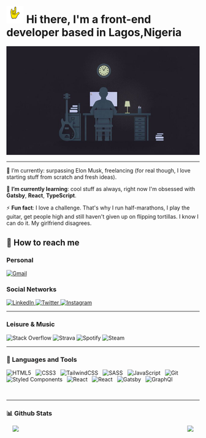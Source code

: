 # <img src="https://github.com/fbuireu/fbuireu/blob/main/assets/images/gif/punk-horn.gif?raw=true" width="45px"> Hi there, I'm a front-end developer based in Lagos,Nigeria

![Hi there, I'm Charles Banks](https://github.com/fbuireu/fbuireu/blob/main/assets/images/jpg/developer-life.jpg?raw=true)


-------

🔭 I’m currently: surpassing Elon Musk, freelancing (for real though, I love starting stuff from scratch and fresh ideas).

🌱 **I’m currently learning**: cool stuff as always, right now I'm obsessed with **Gatsby**, **React**, **TypeScript**.

⚡ **Fun fact**: I love a challenge. That's why I run half-marathons, I play the guitar, get people high and still haven't given up on
flipping tortillas. I know I can do it. My girlfriend disagrees.

## 📨 How to reach me
### Personal
<a href="ampney.dev@outlook.com" target="_blank" title="Gmail">
  <img src="https://img.shields.io/badge/gmail-d14836?style=for-the-badge&logo=gmail&logoColor=ffffff" alt="Gmail" />
</a>

### Social Networks
<a href="https://www.linkedin.com/in/charles-banks/" target="_blank" title="LinkedIn">
  <img src="https://img.shields.io/badge/linkedIn-0077b5?style=for-the-badge&logo=linkedin&logoColor=ffffff" alt="LinkedIn" />
</a>

</a>
<a href="https://twitter.com/ampney_banks" target="_blank" title="Twitter">
  <img src="https://img.shields.io/badge/twitter-1da1f2?style=for-the-badge&logo=twitter&logoColor=ffffff" alt="Twitter" />
</a>

<a href="https://www.instagram.com/fbuireu/" target="_blank" title="Instagram">
  <img src="https://img.shields.io/badge/instagram-%23e4405f.svg?style=for-the-badge&logo=instagram&logoColor=ffffff" alt="Instagram" />
</a>

-------------

### Leisure & Music
<img src="https://img.shields.io/badge/stack_overflow-fe7a16?style=for-the-badge&logo=stack-overflow&logoColor=ffffff" alt="Stack Overflow" />

<img src="https://img.shields.io/static/v1?style=for-the-badge&message=Strava&color=fc4c02&logo=strava&logoColor=FFFFFF&label=" alt="Strava" />

<img src="https://img.shields.io/badge/spotify-1ed760?style=for-the-badge&logo=spotify&logoColor=ffffff" alt="Spotify" />

<img src="https://img.shields.io/badge/steam-171a21?style=for-the-badge&logo=steam&logoColor=ffffff" alt="Steam" />

--------

### 🧰 Languages and Tools

![HTML5](https://img.shields.io/badge/HTML5-black?style=for-the-badge&logo=html5)&nbsp;&nbsp;
![CSS3](https://img.shields.io/badge/CSS3-black?style=for-the-badge&logo=css3)&nbsp;&nbsp;
![TailwindCSS](https://img.shields.io/badge/TailwindCSS-black?style=for-the-badge&logo=tailwindcss)&nbsp;&nbsp;
![SASS](https://img.shields.io/badge/SASS-black?style=for-the-badge&logo=sass)&nbsp;&nbsp;
![JavaScript](https://img.shields.io/badge/javascript-black?style=for-the-badge&logo=javascript)&nbsp;&nbsp;
![Git](https://img.shields.io/badge/git-black?style=for-the-badge&logo=git)&nbsp;&nbsp;
![Styled Components](https://img.shields.io/badge/-styledcomponents-black?logo=styledcomponents&style=styled-components)&nbsp;&nbsp;
![React](https://img.shields.io/badge/-React-black?logo=react&style=react)&nbsp;&nbsp;
![React](https://img.shields.io/badge/-Styled-components-black?logo=react&style=react)&nbsp;&nbsp;
![Gatsby](https://img.shields.io/badge/with%20a%20logo-grey?style=for-the-badge&logo=gatsby)&nbsp;&nbsp;
![GraphQl](https://img.shields.io/badge/with%20a%20logo-grey?style=for-the-badge&logo=graphql)&nbsp;&nbsp;

<br />

---------

### 📊 Github Stats

<div style="display: flex; gap: 1rem; align-items: center; justify-content: space-between; margin: 0 1rem;">
  <a href="https://github.com/Ampney/Ampney" width="250px">
    <img src="https://github-readme-stats.vercel.app/api?username=Ampney&count_private=true&show_icons=true&theme=chartreuse-dark">
  </a>

  <a href="https://github.com/Ampney/github-readme-stats">
    <img src="https://github-readme-stats.vercel.app/api/top-langs/?username=Ampney&theme=chartreuse-dark" height="197px">
  </a>
</div>



  



